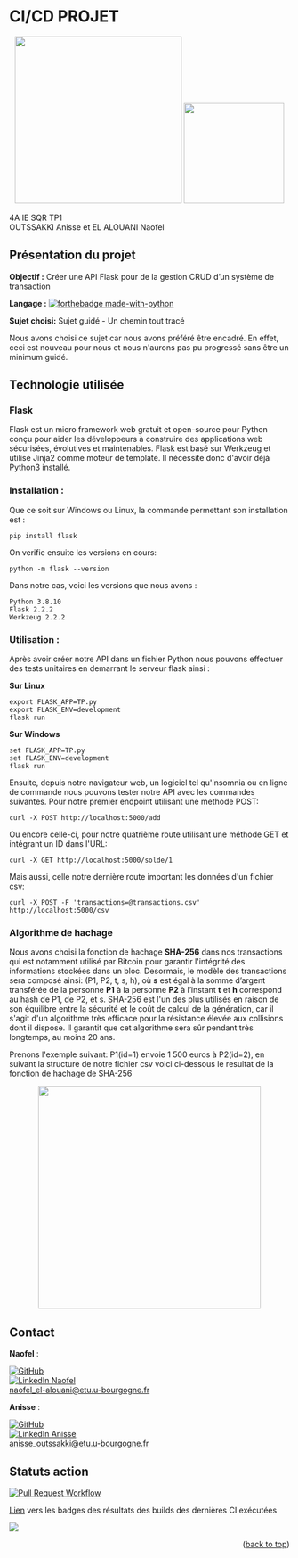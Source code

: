 <a name="readme-top"></a>

# CI/CD PROJET


<p align="center">
  <img src="https://user-images.githubusercontent.com/93181410/166483696-8a4daae2-d6e3-4a61-b425-f5118cc6e085.png" width="300"/>
  <img src="https://user-images.githubusercontent.com/93181410/210587101-8d27cb1b-14ed-4bad-8c16-a579c4ad7289.png" width="180"/>
</p>

4A IE SQR TP1  
OUTSSAKKI Anisse et EL ALOUANI Naofel

## Présentation du projet

**Objectif :** Créer une API Flask pour de la gestion CRUD d’un système de transaction

**Langage :** [![forthebadge made-with-python](http://ForTheBadge.com/images/badges/made-with-python.svg)](https://www.python.org/)

**Sujet choisi:** Sujet guidé - Un chemin tout tracé

Nous avons choisi ce sujet car nous avons préféré être encadré. En effet, ceci est nouveau pour nous et nous n'aurons pas pu progressé sans être un minimum guidé.


## Technologie utilisée
### Flask 
Flask est un micro framework web gratuit et open-source pour Python conçu pour aider les développeurs à construire des applications web sécurisées, évolutives et maintenables. Flask est basé sur Werkzeug et utilise Jinja2 comme moteur de template. Il nécessite donc d'avoir déjà Python3 installé.

### Installation :
Que ce soit sur Windows ou Linux, la commande permettant son installation est : 

```
pip install flask
```

On verifie ensuite les versions en cours:

```
python -m flask --version
```
Dans notre cas, voici les versions que nous avons :
```
Python 3.8.10
Flask 2.2.2
Werkzeug 2.2.2
```

### Utilisation :
Après avoir créer notre API dans un fichier Python nous pouvons effectuer des tests unitaires en demarrant le serveur flask ainsi :

**Sur Linux**
```
export FLASK_APP=TP.py
export FLASK_ENV=development
flask run
```
**Sur Windows**
```
set FLASK_APP=TP.py
set FLASK_ENV=development
flask run
```
Ensuite, depuis notre navigateur web, un logiciel tel qu'insomnia ou en ligne de commande nous pouvons tester notre API avec les commandes suivantes.
Pour notre premier endpoint utilisant une methode POST:
```
curl -X POST http://localhost:5000/add
```

Ou encore celle-ci, pour notre quatrième route utilisant une méthode GET et intégrant un ID dans l'URL:
```
curl -X GET http://localhost:5000/solde/1
```

Mais aussi, celle notre dernière route important les données d'un fichier csv:
```
curl -X POST -F 'transactions=@transactions.csv' http://localhost:5000/csv
```

### Algorithme de hachage
Nous avons choisi la fonction de hachage **SHA-256** dans nos transactions qui est notamment utilisé par Bitcoin pour garantir l'intégrité des informations stockées dans un bloc. Desormais, le modèle des transactions sera composé ainsi: (P1, P2, t, s, h), où **s** est égal à la somme d’argent transférée de la personne **P1** à la personne **P2** à l’instant **t** et **h** correspond au hash de P1, de P2, et s.
SHA-256 est l'un des plus utilisés en raison de son équilibre entre la sécurité et le coût de calcul de la génération, car il s'agit d'un algorithme très efficace pour la résistance élevée aux collisions dont il dispose. Il garantit que cet algorithme sera sûr pendant très longtemps, au moins 20 ans.

Prenons l'exemple suivant: P1(id=1) envoie 1 500 euros à P2(id=2), en suivant la structure de notre fichier csv voici ci-dessous le resultat de la fonction de hachage de SHA-256
<p align="center">
  <img src="https://user-images.githubusercontent.com/93181410/216112844-c86df570-61a5-4ea3-bd50-6d74ae75c005.png" width="400"/>
</p>



## Contact

**Naofel** : 

[![GitHub][github-shield1]][github-url]     
[![LinkedIn Naofel][linkedin-shield]][linkedin-url]    
naofel_el-alouani@etu.u-bourgogne.fr


**Anisse** : 

[![GitHub][github-shield2]][github-url1]   
[![LinkedIn Anisse][linkedin-shield]][linkedin-url2]  
anisse_outssakki@etu.u-bourgogne.fr



## Statuts action

[![Pull Request Workflow](https://github.com/Naofel-eal/4A_SQR_CI-CD/actions/workflows/blank.yml/badge.svg)](https://github.com/Naofel-eal/4A_SQR_CI-CD/actions/workflows/blank.yml)

[Lien](https://github.com/Naofel-eal/4A_SQR_CI-CD/blob/main/.github/workflows/README.md) vers les badges des résultats des builds des dernières CI exécutées

[![](https://img.shields.io/badge/PROJET_TERMINÉ_🚀-059142?style=for-the-badge&logoColor=white)](https://dev.to/envoy_/150-badges-for-github-pnk) 

<p align="right">(<a href="#readme-top">back to top</a>)</p>

[img-valide]: https://cdn.pixabay.com/photo/2017/05/03/23/39/ok-2282499_960_720.png
[linkedin-shield]: https://img.shields.io/badge/-LinkedIn-black.svg?style=for-the-badge&logo=linkedin&colorB=555
[linkedin-url]: https://www.linkedin.com/in/naofel-el-alouani-83a947197/
[linkedin-url2]: https://www.linkedin.com/in/anisse-outssakki-101926199/
[github-shield1]: https://img.shields.io/github/followers/AnisseO?style=social
[github-shield2]: https://img.shields.io/github/followers/Naofel-eal?style=social
[github-url]: https://github.com/Naofel-eal
[github-url1]: https://github.com/AnisseO
[mail-shield]: https://www.icone-png.com/png/10/9870.png
